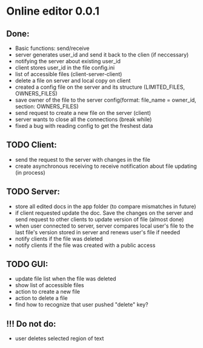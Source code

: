 # Online editor 0.0.1
## Done:
* Basic functions: send/receive
* server generates user_id and send it back to the clien (if neccessary)
* notifying the server about existing user_id
* client stores user_id in the file config.ini
* list of accessible files (client-server-client)
* delete a file on server and local copy on client
* created a config file on the server and its structure (LIMITED_FILES, OWNERS_FILES)
* save owner of the file to the server config(format: file_name = owner_id, section: OWNERS_FILES)
* send request to create a new file on the server (client)
* server wants to close all the connections (break while)
* fixed a bug with reading config to get the freshest data

## TODO Client:
* send the request to the server with changes in the file
* create asynchronous receiving to receive notification about file updating (in process)

## TODO Server:
* store all edited docs in the app folder (to compare mismatches in future)
* if client requested update the doc. Save the changes on the server and send request to other clients to update version of file (almost done)
* when user connected to server, server compares local user's file to the last file's version stored in server and renews user's file if needed
* notify clients if the file was deleted
* notify clients if the file was created with a public access


## TODO GUI:
* update file list when the file was deleted
* show list of accessible files
* action to create a new file
* action to delete a file
* find how to recognize that user pushed "delete" key?


## !!! Do not do:
* user deletes selected region of text